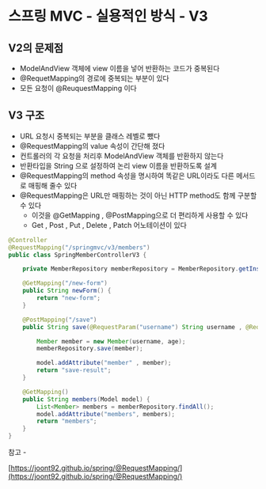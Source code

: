 # 스프링 MVC - 실용적인 방식 - V3

## V2의 문제점

- ModelAndView 객체에 view 이름을 넣어 반환하는 코드가 중복된다
- @RequetMapping의 경로에 중복되는 부분이 있다
- 모든 요청이 @ReuquestMapping 이다

## V3 구조

- URL 요청시 중복되는 부분을 클래스 레벨로 뺐다
- @RequestMapping의 value 속성이 간단해 졌다
- 컨트롤러의 각 요청을 처리후 ModelAndView 객체를 반환하지 않는다
- 반환타입을 String 으로 설정하여 논리 view 이름을 반환하도록 설계
- @RequestMapping의 method 속성을 명시하여 똑같은 URL이라도 다른 메서드로 매핑해 줄수 있다
- @RequestMapping은 URL만 매핑하는 것이 아닌 HTTP method도 함께 구분할 수 있다
    - 이것을 @GetMapping , @PostMapping으로 더 편리하게 사용할 수 있다
    - Get , Post , Put , Delete , Patch 어노테이션이 있다
    

```java
@Controller
@RequestMapping("/springmvc/v3/members")
public class SpringMemberControllerV3 {

    private MemberRepository memberRepository = MemberRepository.getInstance();

    @GetMapping("/new-form")
    public String newForm() {
        return "new-form";
    }

    @PostMapping("/save")
    public String save(@RequestParam("username") String username , @RequestParam("age") int age, Model model) {

        Member member = new Member(username, age);
        memberRepository.save(member);

        model.addAttribute("member" , member);
        return "save-result";
    }

    @GetMapping()
    public String members(Model model) {
        List<Member> members = memberRepository.findAll();
        model.addAttribute("members", members);
        return "members";
    }
}
```

참고 -

[https://joont92.github.io/spring/@RequestMapping/](https://joont92.github.io/spring/@RequestMapping/)
